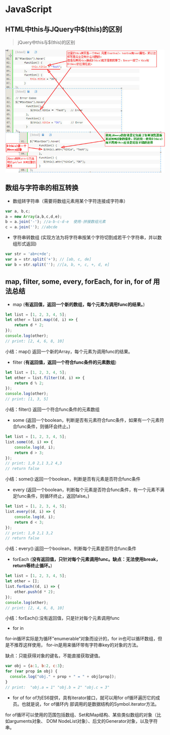 # JavaScript 

## HTML中this与JQuery中$(this)的区别

> jQuery中this与$(this)的区别

![](./javascript/001.jpg)


## 数组与字符串的相互转换

- 数组转字符串（需要将数组元素用某个字符连接成字符串）
```js
var a, b,c; 
a = new Array(a,b,c,d,e); 
b = a.join('-'); //a-b-c-d-e  使用-拼接数组元素
c = a.join(''); //abcde
```

- 字符串转数组 (实现方法为将字符串按某个字符切割成若干个字符串，并以数组形式返回)
```js
var str = 'ab+c+de';
var a = str.split('+'); // [ab, c, de]
var b = str.split(''); //[a, b, +, c, +, d, e]
```
## map, filter, some, every, forEach, for in, for of 用法总结

+ map (**有返回值，返回一个新的数组，每个元素为调用func的结果。**)
```js
let list = [1, 2, 3, 4, 5];
let other = list.map((d, i) => {
    return d * 2;
});
console.log(other);
// print: [2, 4, 6, 8, 10]
```
小结：map() 返回一个新的Array，每个元素为调用func的结果。

+ filter (**有返回值，返回一个符合func条件的元素数组**)
```js
let list = [1, 2, 3, 4, 5];
let other = list.filter((d, i) => {
    return d % 2;
});
console.log(other);
// print: [1, 3, 5] 
```
小结：filter() 返回一个符合func条件的元素数组


+ some (返回一个boolean，判断是否有元素符合func条件，如果有一个元素符合func条件，则循环会终止。)
```js
let list = [1, 2, 3, 4, 5];
list.some((d, i) => {
    console.log(d, i);
    return d > 3;
});
// print: 1,0 2,1 3,2 4,3
// return false
```
小结：some():返回一个boolean，判断是否有元素是否符合func条件

+ every (返回一个boolean，判断每个元素是否符合func条件，有一个元素不满足func条件，则循环终止，返回false。)
```js
let list = [1, 2, 3, 4, 5];
list.every((d, i) => {
    console.log(d, i);
    return d < 3;
});
// print: 1,0 2,1 3,2
// return false
```
小结：every():返回一个boolean，判断每个元素是否符合func条件

+ forEach (**没有返回值，只针对每个元素调用func。缺点：无法使用break，return等终止循环。**)
```js
let list = [1, 2, 3, 4, 5];
let other = [];
list.forEach((d, i) => {
    other.push(d * 2);
});
console.log(other);
// print: [2, 4, 6, 8, 10]
```

小结：forEach():没有返回值，只是针对每个元素调用func

+ for in

for-in循环实际是为循环”enumerable“对象而设计的，for in也可以循环数组，但是不推荐这样使用，
for–in是用来循环带有字符串key的对象的方法。

缺点：只能获得对象的键名，不能直接获取键值。

```js
var obj = {a:1, b:2, c:3};
for (var prop in obj) {
  console.log("obj." + prop + " = " + obj[prop]);
}
// print:  "obj.a = 1" "obj.b = 2" "obj.c = 3"
```

+ for of
for of为ES6提供，具有iterator接口，就可以用for of循环遍历它的成员。也就是说，for of循环内
部调用的是数据结构的Symbol.iterator方法。

for of循环可以使用的范围包括数组、Set和Map结构、某些类似数组的对象（比如arguments对象、
DOM NodeList对象）、后文的Generator对象，以及字符串。

